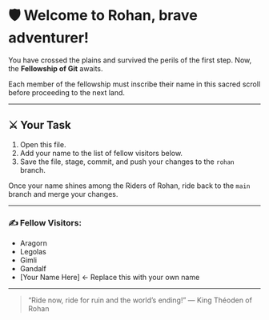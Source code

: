 # 🛡️ Welcome to **Rohan**, brave adventurer!  

You have crossed the plains and survived the perils of the first step. Now, the **Fellowship of Git** awaits.  

Each member of the fellowship must inscribe their name in this sacred scroll before proceeding to the next land.  

---

## ⚔️ Your Task

1. Open this file.  
2. Add your name to the list of fellow visitors below.  
3. Save the file, stage, commit, and push your changes to the `rohan` branch.  

Once your name shines among the Riders of Rohan, ride back to the `main` branch and merge your changes.  

---

### ✍️ Fellow Visitors:
- Aragorn  
- Legolas  
- Gimli  
- Gandalf  
- [Your Name Here] ← Replace this with your own name

---

> “Ride now, ride for ruin and the world’s ending!” — King Théoden of Rohan
